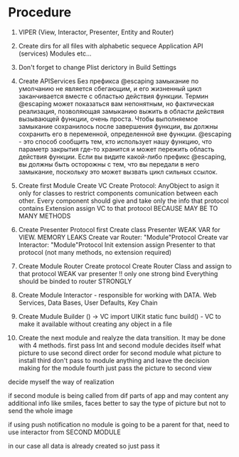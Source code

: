 #  Procedure
1. VIPER (View, Interactor, Presenter, Entity and Router)

2. Create dirs for all files with alphabetic sequece 
Application
API (services)
Modules etc...

3. Don't forget to change Plist derictory in Build Settings

4. Create APIServices
Без префикса @escaping замыкание по умолчанию не является сбегающим, и его жизненный цикл заканчивается вместе с областью действия функции. 
Термин @escaping может показаться вам непонятным, но фактическая реализация, позволяющая замыканию выжить в области действия вызывающей функции, очень проста. Чтобы выполняемое замыкание сохранилось после завершения функции, вы должны сохранить его в переменной, определенной вне функции.
@escaping - это способ сообщить тем, кто использует нашу функцию, что параметр закрытия где-то хранится и может пережить область действия функции. Если вы видите какой-либо префикс @escaping, вы должны быть осторожны с тем, что вы передали в него замыкание, поскольку это может вызвать цикл сильных ссылок.

5. Create first Module 
Create VC
Create Protocol: AnyObject to asign it only for classes to restrict components comunication between each other. Every component should give and take only the info that protocol contains
Extension assign VC to that protocol BECAUSE MAY BE TO MANY METHODS

6. Create Presenter
Protocol first
Create class Presenter WEAK VAR for VIEW. MEMORY LEAKS
Create var Router: "Module"Protocol
Create var Interactor: "Module"Protocol
Init 
extension assign Presenter to that protocol (not many methods, no extension required)

7. Create Module Router
Create protocol
Create Router Class and assign to that protocol 
WEAK var presenter !! only one strong bind Everything should be binded to router STRONGLY

8. Create Module Interactor - responsible for working with DATA. Web Services, Data Bases, User Defaults, Key Chain

9. Create Mudule Builder () -> VC 
import UIKit
static func build() - VC to make it available without creating any object in a file




10. Create the next module and realyze the data transition. It may be done with 4 methods.
first pass Int and second module decides itself what picture to use
second direct order for second module what picture to install
third don't pass to module anything and leave the decision making for the module
fourth just pass the picture to second view

decide myself the way of realization

if second module is being called from dif parts of app and may content any additional info like smiles, faces better to say the type of picture but not to send the whole image

if using push notification no module is going to be a parent for that, need to use interactor from SECOND MODULE

in our case all data is already created so just pass it 

